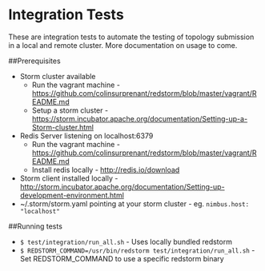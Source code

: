 # Integration Tests

These are integration tests to automate the testing of topology submission in a local and remote cluster. More documentation on usage to come.

##Prerequisites
  * Storm cluster available 
    * Run the vagrant machine - https://github.com/colinsurprenant/redstorm/blob/master/vagrant/README.md
    * Setup a storm cluster - https://storm.incubator.apache.org/documentation/Setting-up-a-Storm-cluster.html
  * Redis Server listening on localhost:6379
    * Run the vagrant machine - https://github.com/colinsurprenant/redstorm/blob/master/vagrant/README.md
    * Install redis locally - http://redis.io/download
  * Storm client installed locally - http://storm.incubator.apache.org/documentation/Setting-up-development-environment.html
  * ~/.storm/storm.yaml pointing at your storm cluster - eg. ``nimbus.host: "localhost"``

##Running tests

  * ``$ test/integration/run_all.sh`` - Uses locally bundled redstorm
  * ``$ REDSTORM_COMMAND=/usr/bin/redstorm test/integration/run_all.sh`` - Set REDSTORM_COMMAND to use a specific redstorm binary